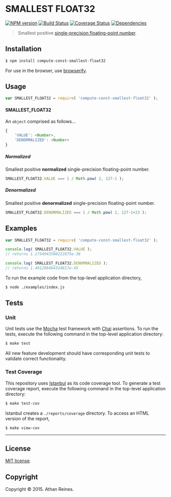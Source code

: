 SMALLEST FLOAT32
===
[![NPM version][npm-image]][npm-url] [![Build Status][travis-image]][travis-url] [![Coverage Status][coveralls-image]][coveralls-url] [![Dependencies][dependencies-image]][dependencies-url]

> Smallest positive [single-precision floating-point number](http://en.wikipedia.org/wiki/IEEE_754-1985).


## Installation

``` bash
$ npm install compute-const-smallest-float32
```

For use in the browser, use [browserify](https://github.com/substack/node-browserify).


## Usage

``` javascript
var SMALLEST_FLOAT32 = require( 'compute-const-smallest-float32' );
```

#### SMALLEST_FLOAT32

An `object` comprised as follows...

``` javascript
{
	'VALUE': <Number>,
	'DENORMALIZED': <Number>
}
```



##### Normalized

Smallest positive __normalized__ single-precision floating-point number.

``` javascript
SMALLEST_FLOAT32.VALUE === 1 / Math.pow( 2, 127-1 );
```


##### Denormalized

Smallest positive __denormalized__ single-precision floating-point number.

``` javascript
SMALLEST_FLOAT32.DENORMALIZED === 1 / Math.pow( 2, 127-1+23 );
```


## Examples

``` javascript
var SMALLEST_FLOAT32 = require( 'compute-const-smallest-float32' );

console.log( SMALLEST_FLOAT32.VALUE );
// returns 1.1754943508222875e-38

console.log( SMALLEST_FLOAT32.DENORMALIZED );
// returns 1.401298464324817e-45
```

To run the example code from the top-level application directory,

``` bash
$ node ./examples/index.js
```


## Tests

### Unit

Unit tests use the [Mocha](http://mochajs.org/) test framework with [Chai](http://chaijs.com) assertions. To run the tests, execute the following command in the top-level application directory:

``` bash
$ make test
```

All new feature development should have corresponding unit tests to validate correct functionality.


### Test Coverage

This repository uses [Istanbul](https://github.com/gotwarlost/istanbul) as its code coverage tool. To generate a test coverage report, execute the following command in the top-level application directory:

``` bash
$ make test-cov
```

Istanbul creates a `./reports/coverage` directory. To access an HTML version of the report,

``` bash
$ make view-cov
```


---
## License

[MIT license](http://opensource.org/licenses/MIT). 


## Copyright

Copyright &copy; 2015. Athan Reines.


[npm-image]: http://img.shields.io/npm/v/compute-const-smallest-float32.svg
[npm-url]: https://npmjs.org/package/compute-const-smallest-float32

[travis-image]: http://img.shields.io/travis/compute-io/const-smallest-float32/master.svg
[travis-url]: https://travis-ci.org/compute-io/const-smallest-float32

[coveralls-image]: https://img.shields.io/coveralls/compute-io/const-smallest-float32/master.svg
[coveralls-url]: https://coveralls.io/r/compute-io/const-smallest-float32?branch=master

[dependencies-image]: http://img.shields.io/david/compute-io/const-smallest-float32.svg
[dependencies-url]: https://david-dm.org/compute-io/const-smallest-float32

[dev-dependencies-image]: http://img.shields.io/david/dev/compute-io/const-smallest-float32.svg
[dev-dependencies-url]: https://david-dm.org/dev/compute-io/const-smallest-float32

[github-issues-image]: http://img.shields.io/github/issues/compute-io/const-smallest-float32.svg
[github-issues-url]: https://github.com/compute-io/const-smallest-float32/issues
